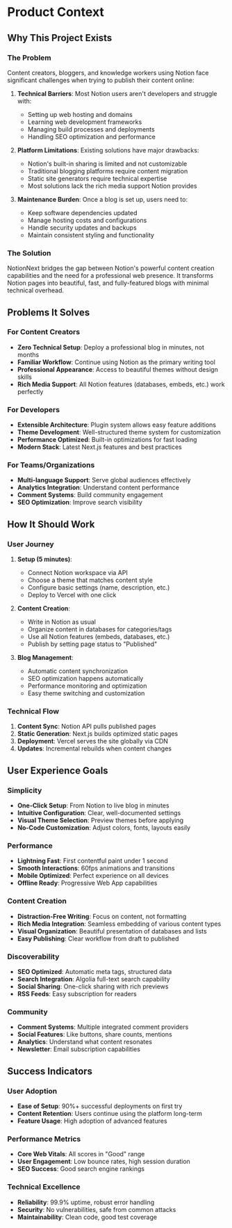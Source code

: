 # Product Context

## Why This Project Exists

### The Problem
Content creators, bloggers, and knowledge workers using Notion face significant challenges when trying to publish their content online:

1. **Technical Barriers**: Most Notion users aren't developers and struggle with:
   - Setting up web hosting and domains
   - Learning web development frameworks
   - Managing build processes and deployments
   - Handling SEO optimization and performance

2. **Platform Limitations**: Existing solutions have major drawbacks:
   - Notion's built-in sharing is limited and not customizable
   - Traditional blogging platforms require content migration
   - Static site generators require technical expertise
   - Most solutions lack the rich media support Notion provides

3. **Maintenance Burden**: Once a blog is set up, users need to:
   - Keep software dependencies updated
   - Manage hosting costs and configurations
   - Handle security updates and backups
   - Maintain consistent styling and functionality

### The Solution
NotionNext bridges the gap between Notion's powerful content creation capabilities and the need for a professional web presence. It transforms Notion pages into beautiful, fast, and fully-featured blogs with minimal technical overhead.

## Problems It Solves

### For Content Creators
- **Zero Technical Setup**: Deploy a professional blog in minutes, not months
- **Familiar Workflow**: Continue using Notion as the primary writing tool
- **Professional Appearance**: Access to beautiful themes without design skills
- **Rich Media Support**: All Notion features (databases, embeds, etc.) work perfectly

### For Developers
- **Extensible Architecture**: Plugin system allows easy feature additions
- **Theme Development**: Well-structured theme system for customization
- **Performance Optimized**: Built-in optimizations for fast loading
- **Modern Stack**: Latest Next.js features and best practices

### For Teams/Organizations
- **Multi-language Support**: Serve global audiences effectively
- **Analytics Integration**: Understand content performance
- **Comment Systems**: Build community engagement
- **SEO Optimization**: Improve search visibility

## How It Should Work

### User Journey
1. **Setup (5 minutes)**:
   - Connect Notion workspace via API
   - Choose a theme that matches content style
   - Configure basic settings (name, description, etc.)
   - Deploy to Vercel with one click

2. **Content Creation**:
   - Write in Notion as usual
   - Organize content in databases for categories/tags
   - Use all Notion features (embeds, databases, etc.)
   - Publish by setting page status to "Published"

3. **Blog Management**:
   - Automatic content synchronization
   - SEO optimization happens automatically
   - Performance monitoring and optimization
   - Easy theme switching and customization

### Technical Flow
1. **Content Sync**: Notion API pulls published pages
2. **Static Generation**: Next.js builds optimized static pages
3. **Deployment**: Vercel serves the site globally via CDN
4. **Updates**: Incremental rebuilds when content changes

## User Experience Goals

### Simplicity
- **One-Click Setup**: From Notion to live blog in minutes
- **Intuitive Configuration**: Clear, well-documented settings
- **Visual Theme Selection**: Preview themes before applying
- **No-Code Customization**: Adjust colors, fonts, layouts easily

### Performance
- **Lightning Fast**: First contentful paint under 1 second
- **Smooth Interactions**: 60fps animations and transitions
- **Mobile Optimized**: Perfect experience on all devices
- **Offline Ready**: Progressive Web App capabilities

### Content Creation
- **Distraction-Free Writing**: Focus on content, not formatting
- **Rich Media Integration**: Seamless embedding of various content types
- **Visual Organization**: Beautiful presentation of databases and lists
- **Easy Publishing**: Clear workflow from draft to published

### Discoverability
- **SEO Optimized**: Automatic meta tags, structured data
- **Search Integration**: Algolia full-text search capability
- **Social Sharing**: One-click sharing with rich previews
- **RSS Feeds**: Easy subscription for readers

### Community
- **Comment Systems**: Multiple integrated comment providers
- **Social Features**: Like buttons, share counts, mentions
- **Analytics**: Understand what content resonates
- **Newsletter**: Email subscription capabilities

## Success Indicators

### User Adoption
- **Ease of Setup**: 90%+ successful deployments on first try
- **Content Retention**: Users continue using the platform long-term
- **Feature Usage**: High adoption of advanced features

### Performance Metrics
- **Core Web Vitals**: All scores in "Good" range
- **User Engagement**: Low bounce rates, high session duration
- **SEO Success**: Good search engine rankings

### Technical Excellence
- **Reliability**: 99.9% uptime, robust error handling
- **Security**: No vulnerabilities, safe from common attacks
- **Maintainability**: Clean code, good test coverage
